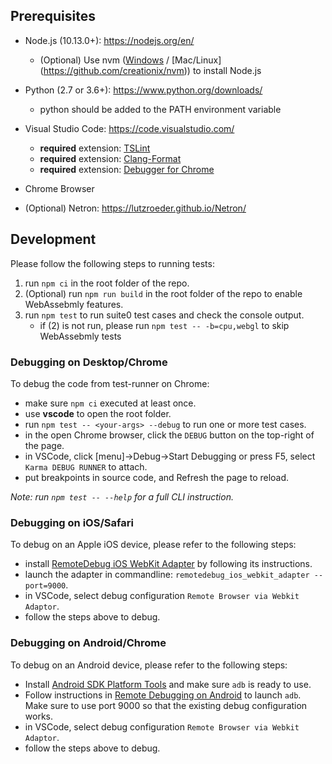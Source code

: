 ## Prerequisites
- Node.js (10.13.0+): https://nodejs.org/en/
	- (Optional) Use nvm ([Windows](https://github.com/coreybutler/nvm-windows) / [Mac/Linux] (https://github.com/creationix/nvm)) to install Node.js

- Python (2.7 or 3.6+): https://www.python.org/downloads/
    - python should be added to the PATH environment variable

- Visual Studio Code: https://code.visualstudio.com/
    - **required** extension: [TSLint](https://marketplace.visualstudio.com/items?itemName=ms-vscode.vscode-typescript-tslint-plugin)
    - **required** extension: [Clang-Format](https://marketplace.visualstudio.com/items?itemName=xaver.clang-format)
    - **required** extension: [Debugger for Chrome](https://marketplace.visualstudio.com/items?itemName=msjsdiag.debugger-for-chrome)

- Chrome Browser

- (Optional) Netron: https://lutzroeder.github.io/Netron/

## Development

Please follow the following steps to running tests:

1. run `npm ci` in the root folder of the repo.
2. (Optional) run `npm run build` in the root folder of the repo to enable WebAssebmly features.
3. run `npm test` to run suite0 test cases and check the console output.
	- if (2) is not run, please run `npm test -- -b=cpu,webgl` to skip WebAssebmly tests

### Debugging on Desktop/Chrome
To debug the code from test-runner on Chrome:
- make sure `npm ci` executed at least once.
- use **vscode** to open the root folder.
- run `npm test -- <your-args> --debug` to run one or more test cases.
- in the open Chrome browser, click the `DEBUG` button on the top-right of the page.
- in VSCode, click [menu]->Debug->Start Debugging or press F5, select `Karma DEBUG RUNNER` to attach.
- put breakpoints in source code, and Refresh the page to reload.


*Note: run `npm test -- --help` for a full CLI instruction.*

### Debugging on iOS/Safari
To debug on an Apple iOS device, please refer to the following steps:
- install [
RemoteDebug iOS WebKit Adapter](https://github.com/RemoteDebug/remotedebug-ios-webkit-adapter) by following its instructions.
- launch the adapter in commandline: `remotedebug_ios_webkit_adapter --port=9000`.
- in VSCode, select debug configuration `Remote Browser via Webkit Adaptor`.
- follow the steps above to debug.

### Debugging on Android/Chrome
To debug on an Android device, please refer to the following steps:
- Install [Android SDK Platform Tools](https://developer.android.com/studio/releases/platform-tools) and make sure `adb` is ready to use.
- Follow instructions in [Remote Debugging on Android](https://developer.chrome.com/devtools/docs/remote-debugging-legacy) to launch `adb`. Make sure to use port 9000 so that the existing debug configuration works.
- in VSCode, select debug configuration `Remote Browser via Webkit Adaptor`.
- follow the steps above to debug.
